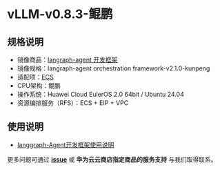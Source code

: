 # vLLM-v0.8.3-鲲鹏

## 规格说明

- 镜像商品：[langraph-agent 开发框架](https://marketplace.huaweicloud.com/hidden/contents/f99f5fc8-4cf1-4dc9-92a7-8ffc4dd2805e#productid=OFFI1135139479874867200)
- 镜像规格：langraph-agent orchestration framework-v2.1.0-kunpeng
- 适配项：[ECS](https://support.huaweicloud.com/ecs/index.html)
- CPU架构：鲲鹏
- 操作系统：Huawei Cloud EulerOS 2.0 64bit / Ubuntu 24.04
- 资源编排服务（RFS）：ECS + EIP + VPC

## 使用说明

- [langgraph-Agent开发框架使用说明](./docs/usage_ZH.md)<br>

更多问题可通过 [**issue**](https://github.com/HuaweiCloudDeveloper/vllm-image/issues) 或 **华为云云商店指定商品的服务支持** 与我们取得联系。

